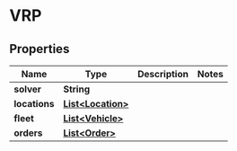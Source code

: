 # VRP

## Properties
Name | Type | Description | Notes
------------ | ------------- | ------------- | -------------
**solver** | **String** |  | 
**locations** | [**List&lt;Location&gt;**](Location.md) |  | 
**fleet** | [**List&lt;Vehicle&gt;**](Vehicle.md) |  | 
**orders** | [**List&lt;Order&gt;**](Order.md) |  | 

